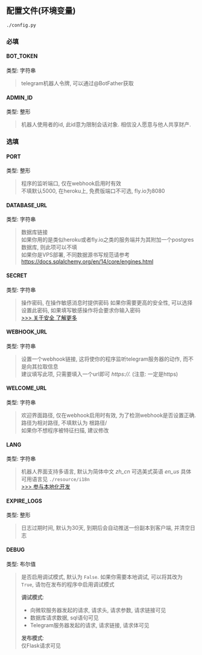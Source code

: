 ## 配置文件(环境变量)
```
./config.py
```
### 必填
#### BOT_TOKEN
类型: 字符串  
> telegram机器人令牌, 可以通过@BotFather获取
#### ADMIN_ID
类型: 整形  
> 机器人使用者的id, 此id意为限制会话对象. 相信没人愿意与他人共享财产.

### 选填
#### PORT
类型: 整形  
> 程序的监听端口, 仅在webhook启用时有效  
> 不填默认5000, 在heroku上, 免费版端口不可选, fly.io为8080
#### DATABASE_URL
类型: 字符串  
> 数据库链接  
> 如果你用的是类似heroku或者fly.io之类的服务端并为其附加一个postgres数据库, 则此项可以不填  
> 如果你是VPS部署, 不同数据源书写规范请参考
> https://docs.sqlalchemy.org/en/14/core/engines.html
#### SECRET
类型: 字符串  
> 操作密码, 在操作敏感消息时提供密码
> 如果你需要更高的安全性, 可以选择设置此密码, 如果填写敏感操作将会要求你输入密码  
[>>> 关于安全 了解更多](./security.md)
#### WEBHOOK_URL
类型: 字符串  
> 设置一个webhook链接, 这将使你的程序监听telegram服务器的动作, 而不是向其拉取信息  
> 建议填写此项, 只需要填入一个url即可 *https://.* (注意: 一定是https)
#### WELCOME_URL
类型: 字符串  
> 欢迎界面路径, 仅在webhook启用时有效, 为了检测webhook是否设置正确.   
> 路径为相对路径, 不填默认为 根路径/   
> 如果你不想程序被特征扫描, 建议修改
#### LANG
类型: 字符串  
> 机器人界面支持多语言, 默认为简体中文 *zh_cn* 可选美式英语 *en_us*
> 具体可用语言见 `./resource/i18n`  
[>>> 参与本地化开发](./dev.md)
#### EXPIRE_LOGS
类型: 整形  
> 日志过期时间, 默认为30天, 到期后会自动推送一份副本到客户端, 并清空日志
#### DEBUG
类型: 布尔值
> 是否启用调试模式, 默认为 `False`.
> 如果你需要本地调试, 可以将其改为 `True`, 请勿在发布的程序中启用调试模式  
> 
> **调试模式**:  
> - 向微软服务器发起的请求, 请求头, 请求参数, 请求链接可见
> - 数据库请求数据, sql语句可见
> - Telegram服务器发起的请求, 请求链接, 请求体可见 
> 
> **发布模式**:  
> 仅Flask请求可见